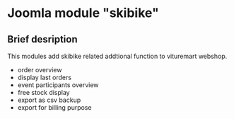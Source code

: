 # Joomla module "skibike"

## Brief desription
This modules add skibike related addtional function to vituremart webshop.
* order overview
* display last orders
* event participants overview
* free stock display
* export as csv backup
* export for billing purpose 
